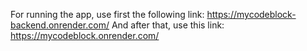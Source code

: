For running the app, use first the following link:
https://mycodeblock-backend.onrender.com/
And after that, use this link:
https://mycodeblock.onrender.com/
